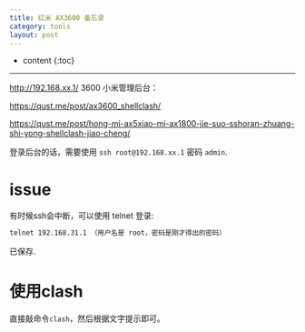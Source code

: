```yaml
---
title: 红米 AX3600 备忘录
category: tools
layout: post
---
```

* content
{:toc}

---

http://192.168.xx.1/ 3600 小米管理后台：



https://qust.me/post/ax3600_shellclash/

https://qust.me/post/hong-mi-ax5xiao-mi-ax1800-jie-suo-sshoran-zhuang-shi-yong-shellclash-jiao-cheng/

登录后台的话，需要使用 `ssh root@192.168.xx.1` 密码 `admin`.

# issue
有时候ssh会中断，可以使用 telnet 登录:

```bash
telnet 192.168.31.1 （用户名是 root，密码是刚才得出的密码）

```
已保存.


# 使用clash

直接敲命令`clash`，然后根据文字提示即可。
